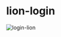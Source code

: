 # lion-login
![login-lion](https://github.com/lionthippila/lion-login/assets/69448299/da2d3a46-c48d-4346-975f-7f63b48ba0f8)
